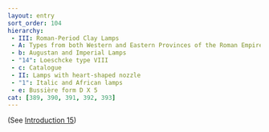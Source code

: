 ```yaml
---
layout: entry
sort_order: 104
hierarchy:
 - III: Roman-Period Clay Lamps
 - A: Types from both Western and Eastern Provinces of the Roman Empire
 - b: Augustan and Imperial Lamps
 - "14": Loeschcke type VIII
 - c: Catalogue
 - II: Lamps with heart-shaped nozzle
 - "1": Italic and African lamps
 - e: Bussière form D X 5
cat: [389, 390, 391, 392, 393]
---
```


(See [Introduction 15](Introduction-15))
